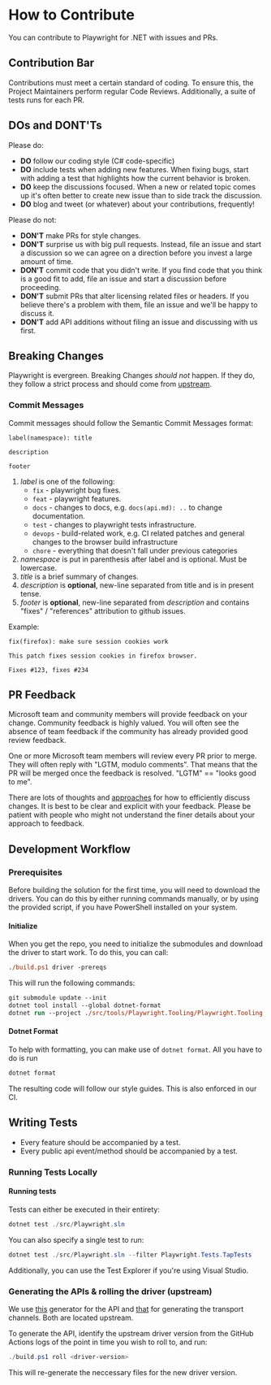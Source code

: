 # How to Contribute

You can contribute to Playwright for .NET with issues and PRs. 

## Contribution Bar

Contributions must meet a certain standard of coding. To ensure this, the Project Maintainers perform regular Code Reviews. 
Additionally, a suite of tests runs for each PR. 

## DOs and DONT'Ts
Please do:

* **DO** follow our coding style (C# code-specific)
* **DO** include tests when adding new features. When fixing bugs, start with
  adding a test that highlights how the current behavior is broken.
* **DO** keep the discussions focused. When a new or related topic comes up
  it's often better to create new issue than to side track the discussion.
* **DO** blog and tweet (or whatever) about your contributions, frequently!

Please do not:

* **DON'T** make PRs for style changes.
* **DON'T** surprise us with big pull requests. Instead, file an issue and start
  a discussion so we can agree on a direction before you invest a large amount
  of time.
* **DON'T** commit code that you didn't write. If you find code that you think is a good fit to add, file an issue and start a discussion before proceeding.
* **DON'T** submit PRs that alter licensing related files or headers. If you believe there's a problem with them, file an issue and we'll be happy to discuss it.
* **DON'T** add API additions without filing an issue and discussing with us first.

## Breaking Changes
Playwright is evergreen. Breaking Changes _should not_ happen. If they do, they follow a strict process and should come from [upstream](https://github.com/microsoft/playwright).

### Commit Messages
Commit messages should follow the Semantic Commit Messages format:

```
label(namespace): title

description

footer
```

1. *label* is one of the following:
    - `fix` - playwright bug fixes.
    - `feat` - playwright features.
    - `docs` - changes to docs, e.g. `docs(api.md): ..` to change documentation.
    - `test` - changes to playwright tests infrastructure.
    - `devops` - build-related work, e.g. CI related patches and general changes to the browser build infrastructure
    - `chore` - everything that doesn't fall under previous categories
2. *namespace* is put in parenthesis after label and is optional. Must be lowercase.
3. *title* is a brief summary of changes.
4. *description* is **optional**, new-line separated from title and is in present tense.
5. *footer* is **optional**, new-line separated from *description* and contains "fixes" / "references" attribution to github issues.

Example:

```
fix(firefox): make sure session cookies work

This patch fixes session cookies in firefox browser.

Fixes #123, fixes #234
```

## PR Feedback
Microsoft team and community members will provide feedback on your change. Community feedback is highly valued. You will often see the absence of team feedback if the community has already provided good review feedback.

One or more Microsoft team members will review every PR prior to merge. They will often reply with "LGTM, modulo comments". That means that the PR will be merged once the feedback is resolved. "LGTM" == "looks good to me".

There are lots of thoughts and [approaches](https://github.com/antlr/antlr4-cpp/blob/master/CONTRIBUTING.md#emoji) for how to efficiently discuss changes. It is best to be clear and explicit with your feedback. Please be patient with people who might not understand the finer details about your approach to feedback.

## Development Workflow

### Prerequisites
Before building the solution for the first time, you will need to download the drivers. You can do this by either running commands manually, or by using the provided script,
if you have PowerShell installed on your system.

#### Initialize
When you get the repo, you need to initialize the submodules and download the driver to start work. To do this, you can call:

```ps
./build.ps1 driver -prereqs
```

This will run the following commands:
```ps
git submodule update --init
dotnet tool install --global dotnet-format
dotnet run --project ./src/tools/Playwright.Tooling/Playwright.Tooling.csproj -- download-drivers --basepath .
```

#### Dotnet Format

To help with formatting, you can make use of `dotnet format`. All you have to do is run

```powershell
dotnet format
```

The resulting code will follow our style guides. This is also enforced in our CI.

## Writing Tests

* Every feature should be accompanied by a test.
* Every public api event/method should be accompanied by a test.

### Running Tests Locally

#### Running tests
Tests can either be executed in their entirety:

```powershell
dotnet test ./src/Playwright.sln
```

You can also specify a single test to run:

```powershell
dotnet test ./src/Playwright.sln --filter Playwright.Tests.TapTests
```

Additionally, you can use the Test Explorer if you're using Visual Studio.

### Generating the APIs & rolling the driver (upstream)

We use [this](https://github.com/microsoft/playwright/blob/master/utils/doclint/generateDotnetApi.js) generator for the API and [that](https://github.com/microsoft/playwright/blob/master/utils/generate_dotnet_channels.js) for generating the transport channels. Both are located upstream.

To generate the API, identify the upstream driver version from the GitHub Actions logs of the point in time you wish to roll to, and run:

```powershell
./build.ps1 roll <driver-version>
```

This will re-generate the neccessary files for the new driver version.
